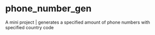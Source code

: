 # phone_number_gen
A mini project | generates a specified amount of phone numbers with specified country code
